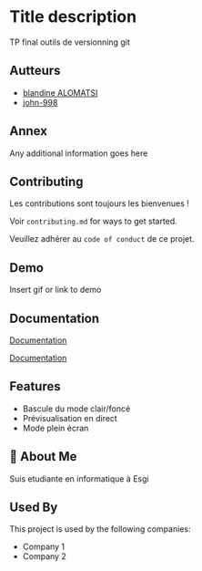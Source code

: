 
# Title description

TP final outils de versionning git



## Autteurs

- [blandine ALOMATSI](https://github.com/blandine-228)
- [john-998](https://github.com/john-998)


## Annex
Any additional information goes here


## Contributing

Les contributions sont toujours les bienvenues !

Voir `contributing.md` for ways to get started.

Veuillez adhérer au  `code of conduct` de ce projet.


## Demo

Insert gif or link to demo


## Documentation


[Documentation](https://www.atlassian.com/git/tutorials/comparing-workflows/gitflow-workflow)

[Documentation](https://www.gitkraken.com/blog/gitflow)


## Features

- Bascule du mode clair/foncé
- Prévisualisation en direct
- Mode plein écran



## 🚀 About Me
Suis etudiante en informatique à Esgi


## Used By

This project is used by the following companies:

- Company 1
- Company 2


